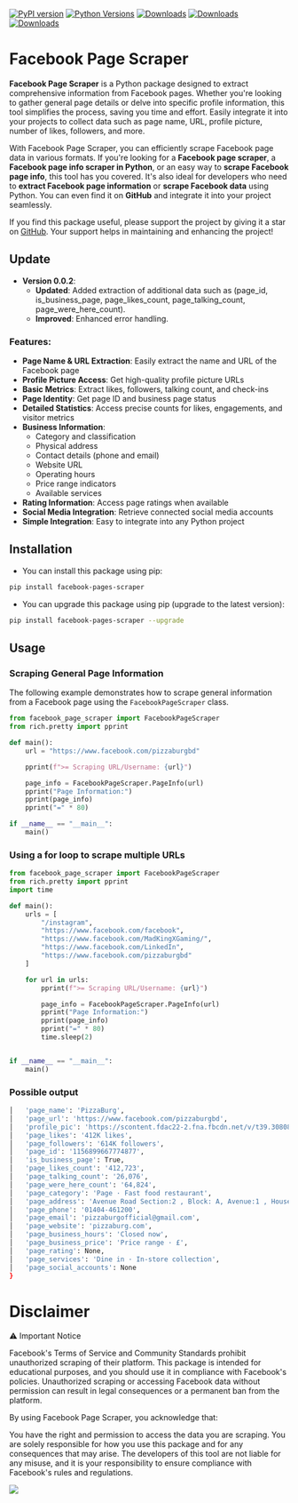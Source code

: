 [![PyPI version](https://badge.fury.io/py/facebook-pages-scraper.svg)](https://badge.fury.io/py/facebook-pages-scraper)
[![Python Versions](https://img.shields.io/badge/python-3.9%20|%203.10%20|%203.11%20|%203.12%20|%203.13-blue)](https://pypi.org/project/facebook-pages-scraper/)
[![Downloads](https://static.pepy.tech/badge/facebook-pages-scraper)](https://pepy.tech/project/facebook-pages-scraper)
[![Downloads](https://static.pepy.tech/badge/facebook-pages-scraper/month)](https://pepy.tech/project/facebook-pages-scraper)
[![Downloads](https://static.pepy.tech/badge/facebook-pages-scraper/week)](https://pepy.tech/project/facebook-pages-scraper)

# Facebook Page Scraper

**Facebook Page Scraper** is a Python package designed to extract comprehensive information from Facebook pages. Whether you're looking to gather general page details or delve into specific profile information, this tool simplifies the process, saving you time and effort. Easily integrate it into your projects to collect data such as page name, URL, profile picture, number of likes, followers, and more.

With Facebook Page Scraper, you can efficiently scrape Facebook page data in various formats. If you're looking for a **Facebook page scraper**, a **Facebook page info scraper in Python**, or an easy way to **scrape Facebook page info**, this tool has you covered. It's also ideal for developers who need to **extract Facebook page information** or **scrape Facebook data** using Python. You can even find it on **GitHub** and integrate it into your project seamlessly.

If you find this package useful, please support the project by giving it a star on [GitHub](https://github.com/SSujitX/facebook-pages-scraper). Your support helps in maintaining and enhancing the project!

## Update

- **Version 0.0.2**:
  - **Updated**: Added extraction of additional data such as (page_id, is_business_page, page_likes_count, page_talking_count, page_were_here_count).
  - **Improved**: Enhanced error handling.

### Features:

- **Page Name & URL Extraction**: Easily extract the name and URL of the Facebook page
- **Profile Picture Access**: Get high-quality profile picture URLs
- **Basic Metrics**: Extract likes, followers, talking count, and check-ins
- **Page Identity**: Get page ID and business page status
- **Detailed Statistics**: Access precise counts for likes, engagements, and visitor metrics
- **Business Information**:
  - Category and classification
  - Physical address
  - Contact details (phone and email)
  - Website URL
  - Operating hours
  - Price range indicators
  - Available services
- **Rating Information**: Access page ratings when available
- **Social Media Integration**: Retrieve connected social media accounts
- **Simple Integration**: Easy to integrate into any Python project

## Installation

- You can install this package using pip:

```sh
pip install facebook-pages-scraper
```

- You can upgrade this package using pip (upgrade to the latest version):

```sh
pip install facebook-pages-scraper --upgrade
```

## Usage

### Scraping General Page Information

The following example demonstrates how to scrape general information from a Facebook page using the `FacebookPageScraper` class.

```python
from facebook_page_scraper import FacebookPageScraper
from rich.pretty import pprint

def main():
    url = "https://www.facebook.com/pizzaburgbd"

    pprint(f">= Scraping URL/Username: {url}")

    page_info = FacebookPageScraper.PageInfo(url)
    pprint("Page Information:")
    pprint(page_info)
    pprint("=" * 80)

if __name__ == "__main__":
    main()
```

### Using a for loop to scrape multiple URLs

```python
from facebook_page_scraper import FacebookPageScraper
from rich.pretty import pprint
import time

def main():
    urls = [
        "/instagram",
        "https://www.facebook.com/facebook",
        "https://www.facebook.com/MadKingXGaming/",
        "https://www.facebook.com/LinkedIn",
        "https://www.facebook.com/pizzaburgbd"
    ]

    for url in urls:
        pprint(f">= Scraping URL/Username: {url}")

        page_info = FacebookPageScraper.PageInfo(url)
        pprint("Page Information:")
        pprint(page_info)
        pprint("=" * 80)
        time.sleep(2)


if __name__ == "__main__":
    main()
```

### Possible output
```sh
│   'page_name': 'PizzaBurg',
│   'page_url': 'https://www.facebook.com/pizzaburgbd',
│   'profile_pic': 'https://scontent.fdac22-2.fna.fbcdn.net/v/t39.30808-1/461120046_932810008890332_7328117254384510587_n.jpg?stp=cp6_dst-jpg_s200x200_tt6&_nc_cat=1&ccb=1-7&_nc_sid=2d3e12&_nc_ohc=lMP1pZatZ90Q7kNvgEBx2nl&_nc_oc=AdhqTswSuZ36AUvf955zvso4FUy1qUvAUsTwzwik8lijO-NNmFLmxAhqyDFtGI-rllw&_nc_zt=24&_nc_ht=scontent.fdac22-2.fna&_nc_gid=ADEDzW-U1qvrumGbDCHzumc&oh=00_AYAo2NWsmCr_qa0IZc3Nwj_7K_-DVrgkuidp1PGhvXcFjg&oe=67B3145F',
│   'page_likes': '412K likes',
│   'page_followers': '614K followers',
│   'page_id': '1156899667774877',
│   'is_business_page': True,
│   'page_likes_count': '412,723',
│   'page_talking_count': '26,076',
│   'page_were_here_count': '64,824',
│   'page_category': 'Page · Fast food restaurant',
│   'page_address': 'Avenue Road Section:2 , Block: A, Avenue:1 , House: 12/1, Dhaka 1216, Dhaka, Bangladesh',
│   'page_phone': '01404-461200',
│   'page_email': 'pizzaburgofficial@gmail.com',
│   'page_website': 'pizzaburg.com',
│   'page_business_hours': 'Closed now',
│   'page_business_price': 'Price range · £',
│   'page_rating': None,
│   'page_services': 'Dine in · In-store collection',
│   'page_social_accounts': None
}
````

# Disclaimer

⚠️ Important Notice

Facebook's Terms of Service and Community Standards prohibit unauthorized scraping of their platform. This package is intended for educational purposes, and you should use it in compliance with Facebook's policies. Unauthorized scraping or accessing Facebook data without permission can result in legal consequences or a permanent ban from the platform.

By using Facebook Page Scraper, you acknowledge that:

You have the right and permission to access the data you are scraping.
You are solely responsible for how you use this package and for any consequences that may arise.
The developers of this tool are not liable for any misuse, and it is your responsibility to ensure compliance with Facebook's rules and regulations.

![](https://api.visitorbadge.io/api/VisitorHit?user=SSujitX&facebook-pages-scraper&countColor=%237B1E7A)
